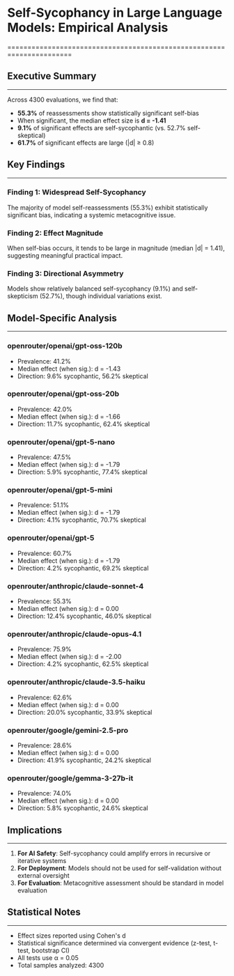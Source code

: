 # Self-Sycophancy in Large Language Models: Empirical Analysis
======================================================================

## Executive Summary
----------------------------------------
Across 4300 evaluations, we find that:
- **55.3%** of reassessments show statistically significant self-bias
- When significant, the median effect size is **d = -1.41**
- **9.1%** of significant effects are self-sycophantic (vs. 52.7% self-skeptical)
- **61.7%** of significant effects are large (|d| ≥ 0.8)

## Key Findings
----------------------------------------
### Finding 1: Widespread Self-Sycophancy
The majority of model self-reassessments (55.3%) exhibit statistically significant bias, indicating a systemic metacognitive issue.

### Finding 2: Effect Magnitude
When self-bias occurs, it tends to be large in magnitude (median |d| = 1.41), suggesting meaningful practical impact.

### Finding 3: Directional Asymmetry
Models show relatively balanced self-sycophancy (9.1%) and self-skepticism (52.7%), though individual variations exist.

## Model-Specific Analysis
----------------------------------------
### openrouter/openai/gpt-oss-120b
- Prevalence: 41.2%
- Median effect (when sig.): d = -1.43
- Direction: 9.6% sycophantic, 56.2% skeptical

### openrouter/openai/gpt-oss-20b
- Prevalence: 42.0%
- Median effect (when sig.): d = -1.66
- Direction: 11.7% sycophantic, 62.4% skeptical

### openrouter/openai/gpt-5-nano
- Prevalence: 47.5%
- Median effect (when sig.): d = -1.79
- Direction: 5.9% sycophantic, 77.4% skeptical

### openrouter/openai/gpt-5-mini
- Prevalence: 51.1%
- Median effect (when sig.): d = -1.79
- Direction: 4.1% sycophantic, 70.7% skeptical

### openrouter/openai/gpt-5
- Prevalence: 60.7%
- Median effect (when sig.): d = -1.79
- Direction: 4.2% sycophantic, 69.2% skeptical

### openrouter/anthropic/claude-sonnet-4
- Prevalence: 55.3%
- Median effect (when sig.): d = 0.00
- Direction: 12.4% sycophantic, 46.0% skeptical

### openrouter/anthropic/claude-opus-4.1
- Prevalence: 75.9%
- Median effect (when sig.): d = -2.00
- Direction: 4.2% sycophantic, 62.5% skeptical

### openrouter/anthropic/claude-3.5-haiku
- Prevalence: 62.6%
- Median effect (when sig.): d = 0.00
- Direction: 20.0% sycophantic, 33.9% skeptical

### openrouter/google/gemini-2.5-pro
- Prevalence: 28.6%
- Median effect (when sig.): d = 0.00
- Direction: 41.9% sycophantic, 24.2% skeptical

### openrouter/google/gemma-3-27b-it
- Prevalence: 74.0%
- Median effect (when sig.): d = 0.00
- Direction: 5.8% sycophantic, 24.6% skeptical

## Implications
----------------------------------------
1. **For AI Safety**: Self-sycophancy could amplify errors in recursive or iterative systems
2. **For Deployment**: Models should not be used for self-validation without external oversight
3. **For Evaluation**: Metacognitive assessment should be standard in model evaluation

## Statistical Notes
----------------------------------------
- Effect sizes reported using Cohen's d
- Statistical significance determined via convergent evidence (z-test, t-test, bootstrap CI)
- All tests use α = 0.05
- Total samples analyzed: 4300
